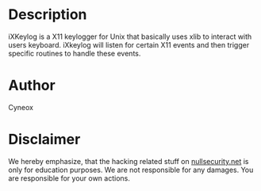 # Description
iXKeylog is a X11 keylogger for Unix that basically uses xlib to interact
with users keyboard. iXkeylog will listen for certain X11 events and then
trigger specific routines to handle these events.

# Author
Cyneox

# Disclaimer
We hereby emphasize, that the hacking related stuff on
[nullsecurity.net](http://nullsecurity.net) is only for education purposes.
We are not responsible for any damages. You are responsible for your own
actions.
